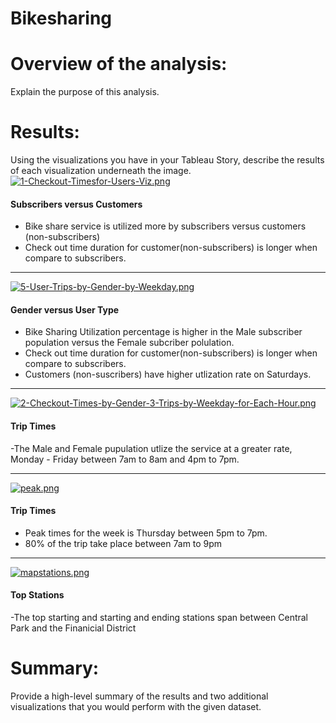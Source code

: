 # Bikesharing
 
# Overview of the analysis: 
Explain the purpose of this analysis.


# Results: 
Using the visualizations you have in your Tableau Story, describe the results of each visualization underneath the image.
[![1-Checkout-Timesfor-Users-Viz.png](https://i.postimg.cc/h4L753Dk/1-Checkout-Timesfor-Users-Viz.png)](https://postimg.cc/ThPwy0W0)
#### Subscribers versus Customers
- Bike share service is utilized more by subscribers versus customers (non-subscribers) 
- Check out time duration for customer(non-subscribers) is longer when compare to subscribers.

<hr> </hr> 

[![5-User-Trips-by-Gender-by-Weekday.png](https://i.postimg.cc/0jsBc1k5/5-User-Trips-by-Gender-by-Weekday.png)](https://postimg.cc/ZBwH5gvX)
#### Gender versus User Type
- Bike Sharing Utilization percentage is higher  in the Male subscriber population  versus the Female  subcriber polulation.
- Check out time duration for customer(non-subscribers) is longer when compare to subscribers.
- Customers (non-suscribers) have  higher utlization rate on Saturdays.  

<hr> </hr> 

[![2-Checkout-Times-by-Gender-3-Trips-by-Weekday-for-Each-Hour.png](https://i.postimg.cc/7LzLTfbF/2-Checkout-Times-by-Gender-3-Trips-by-Weekday-for-Each-Hour.png)](https://postimg.cc/068vT5Yn)
#### Trip Times 
-The Male and Female pupulation utlize the service at a greater rate, Monday - Friday between 7am to 8am and 4pm to 7pm. 


<hr> </hr> 

[![peak.png](https://i.postimg.cc/j20Tz1nt/peak.png)](https://postimg.cc/r0J7TQ9P)
#### Trip Times 
- Peak times for the week is Thursday between 5pm to 7pm. 
- 80% of the trip take place between 7am to 9pm 

<hr> </hr> 

[![mapstations.png](https://i.postimg.cc/Mp8cWssk/mapstations.png)](https://postimg.cc/N5pGDxqb)
#### Top Stations 
-The top starting and starting and ending stations span between Central Park and the Finanicial District  

# Summary: 
Provide a high-level summary of the results and two additional visualizations that you would perform with the given dataset.
